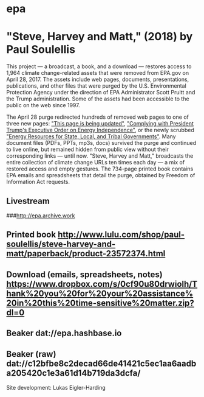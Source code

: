 # epa
# **"Steve, Harvey and Matt," (2018) by Paul Soulellis**

This project — a broadcast, a book, and a download — restores access to 1,964 climate change-related assets that were removed from EPA.gov on April 28, 2017. The assets include web pages, documents, presentations, publications, and other files that were purged by the U.S. Environmental Protection Agency under the direction of EPA Administrator Scott Pruitt and the Trump administration. Some of the assets had been accessible to the public on the web since 1997. 

The April 28 purge redirected hundreds of removed web pages to one of three new pages: ["This page is being updated"](https://www.epa.gov/sites/production/files/signpost/cc.html), ["Complying with President Trump's Executive Order on Energy Independence"](https://www.epa.gov/energy-independence), or the newly scrubbed ["Energy Resources for State, Local, and Tribal Governments"](https://www.epa.gov/statelocalenergy#). Many document files (PDFs, PPTs, mp3s, docs) survived the purge and continued to live online, but remained hidden from public view without their corresponding links — until now. "Steve, Harvey and Matt," broadcasts the entire collection of climate change URLs ten times each day — a mix of restored access and empty gestures. The 734-page printed book contains EPA emails and spreadsheets that detail the purge, obtained by Freedom of Information Act requests.

## **Livestream** 
###http://epa.archive.work

## **Printed book** http://www.lulu.com/shop/paul-soulellis/steve-harvey-and-matt/paperback/product-23572374.html

## **Download** (emails, spreadsheets, notes) https://www.dropbox.com/s/0cf90u80drwiolh/Thank%20you%20for%20your%20assistance%20in%20this%20time-sensitive%20matter.zip?dl=0 

## **Beaker** dat://epa.hashbase.io

## **Beaker (raw)** dat://c12bfbe8c2decad66de41421c5ec1aa6aadba205420c1e3a61d14b719da3dcfa/

Site development: Lukas Eigler-Harding
